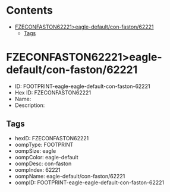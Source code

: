 



Contents
========

* [FZECONFASTON62221>eagle-default/con-faston/62221](#fzeconfaston62221eagle-defaultcon-faston62221)
	* [Tags](#tags)

# FZECONFASTON62221>eagle-default/con-faston/62221

- ID: FOOTPRINT-eagle-eagle-default-con-faston-62221
- Hex ID: FZECONFASTON62221
- Name: 
- Description: 

## Tags

- hexID: FZECONFASTON62221
- oompType: FOOTPRINT
- oompSize: eagle
- oompColor: eagle-default
- oompDesc: con-faston
- oompIndex: 62221
- oompName: eagle-default/con-faston/62221
- oompID: FOOTPRINT-eagle-eagle-default-con-faston-62221
